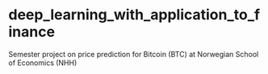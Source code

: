 # deep_learning_with_application_to_finance
Semester project on price prediction for Bitcoin (BTC) at Norwegian School of Economics (NHH)
